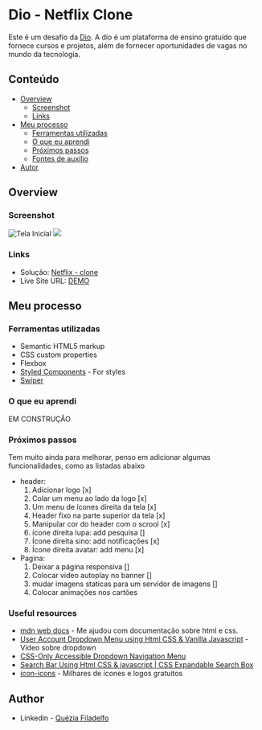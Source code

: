 # Dio - Netflix Clone

Este é um desafio da [Dio](#). A dio é um plataforma de ensino gratuído que fornece cursos e projetos, além de fornecer oportunidades de vagas no mundo da tecnologia.

## Conteúdo

- [Overview](#overview)
  - [Screenshot](#screenshot)
  - [Links](#links)
- [Meu processo](#my-process)
  - [Ferramentas utilizadas](#built-with)
  - [O que eu aprendi](#what-i-learned)
  - [Próximos passos](#continued-development)
  - [Fontes de auxilio](#useful-resources)
- [Autor](#author)


## Overview

### Screenshot

![Tela Inicial](./img/screenshots/Animacao.gif)
![](./screenshot.jpg)

### Links

- Solução: [Netflix - clone](https://github.com/queziafiladelfo/clone-netflix)
- Live Site URL: [DEMO](https://queziafiladelfo.github.io/clone-netflix/)

## Meu processo

### Ferramentas utilizadas

- Semantic HTML5 markup
- CSS custom properties
- Flexbox
- [Styled Components](https://styled-components.com/) - For styles
- [Swiper](https://swiperjs.com/)

### O que eu aprendi

EM CONSTRUÇÂO
<!-- 
To see how you can add code snippets, see below:

```html
<h1>Some HTML code I'm proud of</h1>
```
```css
.proud-of-this-css {
  color: papayawhip;
}
```
```js
const proudOfThisFunc = () => {
  console.log('🎉')
}
``` 

If you want more help with writing markdown, we'd recommend checking out [The Markdown Guide](https://www.markdownguide.org/) to learn more.
-->

### Próximos passos

Tem muito ainda para melhorar, penso em adicionar algumas funcionalidades, como  as listadas abaixo
- header:
  1. Adicionar logo 				                [x]
  2. Colar um menu ao lado da logo 		      [x]
  3. Um menu  de ícones direita da tela		  [x]
  4. Header fixo na parte superior da tela  [x]
  5. Manipular cor do header com o scrool 	[x]
  6. ícone direita lupa: add pesquisa       []
  7. Ícone direita sino: add notificações   [x]
  8. Ícone direita avatar: add menu         [x]
- Pagina:
  1. Deixar a página responsiva             []
  2. Colocar video autoplay no banner       []
  3. mudar imagens staticas para um servidor de imagens []
  4. Colocar animações nos cartões

### Useful resources

- [mdn web docs](https://developer.mozilla.org/pt-BR/docs/Web/CSS) - Me ajudou com documentação sobre html e css.
- [User Account Dropdown Menu using Html CSS & Vanilla Javascript](https://www.youtube.com/watch?v=04u09KBBjfM) - Vídeo sobre dropdown
- [CSS-Only Accessible Dropdown Navigation Menu](https://dev.to/5t3ph/css-only-accessible-dropdown-navigation-menu-1f95)
- [Search Bar Using Html CSS & javascript | CSS Expandable Search Box](https://www.youtube.com/watch?v=RctaFustg5w)
- [icon-icons](https://icon-icons.com/pt/) - Milhares de ícones e logos gratuitos


## Author

- Linkedin - [Quézia Filadelfo](https://www.linkedin.com/in/queziafiladelfo/) 



